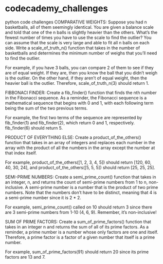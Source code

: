 # codecademy_challenges
 python code challenges
COMPARATIVE WEIGHTS:
Suppose you had n basketballs, all of them seemingly identical. You are given a balance scale and told that one of the n balls is slightly heavier than the others. What’s the fewest number of times you have to use the scale to find the outlier? You can assume that the scale is very large and able to fit all n balls on each side. Write a scale_of_truth_n() function that takes in the number of basketballs and determines the minimum number of weighs that you’ll need to find the outlier.

For example, if you have 3 balls, you can compare 2 of them to see if they are of equal weight. If they are, then you know the ball that you didn’t weigh is the outlier. On the other hand, if they aren’t of equal weight, then the heavier ball is the outlier. Therefore, scale_of_truth_n(3) should return 1.

FIBBONACI FINDER:
Create a fib_finder() function that finds the nth number in the Fibonacci sequence. As a reminder, the Fibonacci sequence is a mathematical sequence that begins with 0 and 1, with each following term being the sum of the two previous terms.

For example, the first two terms of the sequence are represented by fib_finder(1) and fib_finder(2), which return 0 and 1, respectively. fib_finder(6) should return 5.

PRODUCT OF EVERYTHING ELSE:
Create a product_of_the_others() function that takes in an array of integers and replaces each number in the array with the product of all the numbers in the array except the number at that index itself.

For example, product_of_the_others([1, 2, 3, 4, 5]) should return [120, 60, 40, 30, 24], and product_of_the_others([5, 5, 5]) should return [25, 25, 25].

SEMI-PRIME NUMBERS:
Create a semi_prime_count() function that takes in an integer, n, and returns the count of semi-prime numbers from 1 to n, non-inclusive. A semi-prime number is a number that is the product of two prime numbers. Note that the numbers don’t have to be distinct, meaning that 4 is a semi-prime number since it is 2 * 2.

For example, semi_prime_count() called on 10 should return 3 since there are 3 semi-prime numbers from 1-10 (4, 6, 9). Remember, it’s non-inclusive!

SUM OF PRIME FACTORS:
Create a sum_of_prime_factors() function that takes in an integer n and returns the sum of all of its prime factors. As a reminder, a prime number is a number whose only factors are one and itself. Therefore, a prime factor is a factor of a given number that itself is a prime number.

For example, sum_of_prime_factors(91) should return 20 since its prime factors are 13 and 7.
